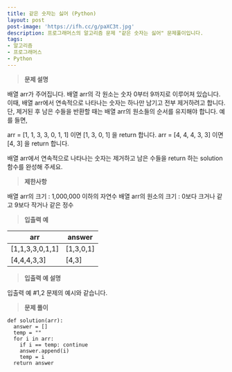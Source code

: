 ```yaml
---
title: 같은 숫자는 싫어 (Python)
layout: post
post-image: 'https://ifh.cc/g/paXC3t.jpg'
description: 프로그래머스의 알고리즘 문제 "같은 숫자는 싫어" 문제풀이입니다.
tags:
- 알고리즘
- 프로그래머스
- Python
---
```



>**문제 설명**

배열 arr가 주어집니다. 배열 arr의 각 원소는 숫자 0부터 9까지로 이루어져 있습니다. 이때, 배열 arr에서 연속적으로 나타나는 숫자는 하나만 남기고 전부 제거하려고 합니다. 단, 제거된 후 남은 수들을 반환할 때는 배열 arr의 원소들의 순서를 유지해야 합니다. 예를 들면,


arr = [1, 1, 3, 3, 0, 1, 1] 이면 [1, 3, 0, 1] 을 return 합니다.
arr = [4, 4, 4, 3, 3] 이면 [4, 3] 을 return 합니다.


배열 arr에서 연속적으로 나타나는 숫자는 제거하고 남은 수들을 return 하는 solution 함수를 완성해 주세요.

>**제한사항**


배열 arr의 크기 : 1,000,000 이하의 자연수
배열 arr의 원소의 크기 : 0보다 크거나 같고 9보다 작거나 같은 정수


>**입출력 예**

| arr | answer |
|--|--|
| [1,1,3,3,0,1,1] | [1,3,0,1] |
| [4,4,4,3,3] | [4,3] |

>**입출력 예 설명**

입출력 예 #1,2
문제의 예시와 같습니다.

>**문제 풀이**

	def solution(arr):
	  answer = []
	  temp = ""
	  for i in arr:
	    if i == temp: continue
	    answer.append(i)
	    temp = i
	  return answer



